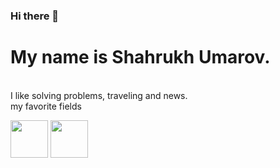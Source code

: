 ### Hi there 👋<br>
<h1>My name is Shahrukh Umarov.</h1><br>
I like solving problems, traveling and news.<br>
my favorite fields
<p><img src="https://banner2.cleanpng.com/20180516/bcw/kisspng-php-computer-icons-web-development-logo-icon-5afcf35f0da8a0.511588531526526815056.jpg" width="60"/>
<img src="https://banner2.cleanpng.com/20180920/hq/kisspng-laravel-software-framework-web-framework-php-zend-laravel-software-framework-php-web-framework-model-5ba3437deb19e7.104986071537426301963.jpg" width="60"/>
</p>
